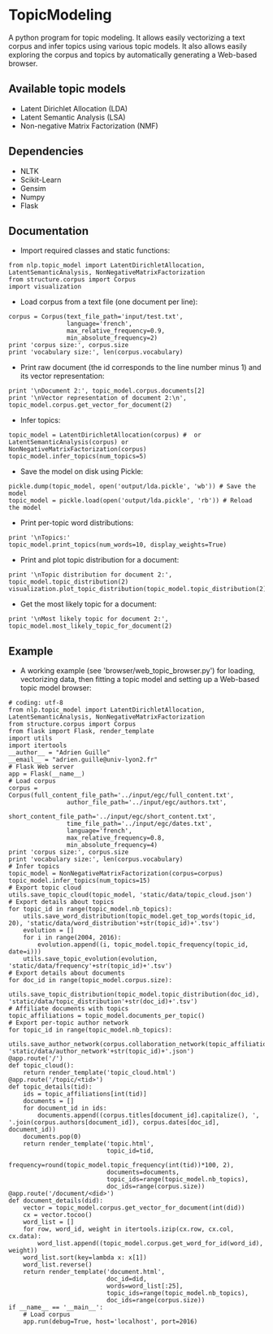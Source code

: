 # TopicModeling

A python program for topic modeling. It allows easily vectorizing a text corpus and infer topics using various topic models.
It also allows easily exploring the corpus and topics by automatically generating a Web-based browser.

## Available topic models

- Latent Dirichlet Allocation (LDA)
- Latent Semantic Analysis (LSA)
- Non-negative Matrix Factorization (NMF)

## Dependencies

- NLTK
- Scikit-Learn
- Gensim
- Numpy
- Flask

## Documentation

- Import required classes and static functions:
```
from nlp.topic_model import LatentDirichletAllocation, LatentSemanticAnalysis, NonNegativeMatrixFactorization
from structure.corpus import Corpus
import visualization
```
- Load corpus from a text file (one document per line):
```
corpus = Corpus(text_file_path='input/test.txt',
                language='french',
                max_relative_frequency=0.9,
                min_absolute_frequency=2)
print 'corpus size:', corpus.size
print 'vocabulary size:', len(corpus.vocabulary)
```
- Print raw document (the id corresponds to the line number minus 1) and its vector representation:
```
print '\nDocument 2:', topic_model.corpus.documents[2]
print '\nVector representation of document 2:\n', topic_model.corpus.get_vector_for_document(2)
```
- Infer topics:
```
topic_model = LatentDirichletAllocation(corpus) #  or LatentSemanticAnalysis(corpus) or NonNegativeMatrixFactorization(corpus)
topic_model.infer_topics(num_topics=5)
```
- Save the model on disk using Pickle:
```
pickle.dump(topic_model, open('output/lda.pickle', 'wb')) # Save the model
topic_model = pickle.load(open('output/lda.pickle', 'rb')) # Reload the model
```
- Print per-topic word distributions:
```
print '\nTopics:'
topic_model.print_topics(num_words=10, display_weights=True)
```
- Print and plot topic distribution for a document:
```
print '\nTopic distribution for document 2:', topic_model.topic_distribution(2)
visualization.plot_topic_distribution(topic_model.topic_distribution(2))
```
- Get the most likely topic for a document:
```
print '\nMost likely topic for document 2:', topic_model.most_likely_topic_for_document(2)
```

## Example

- A working example (see 'browser/web_topic_browser.py') for loading, vectorizing data, then fitting a topic model and setting up a Web-based topic model browser:
```
# coding: utf-8
from nlp.topic_model import LatentDirichletAllocation, LatentSemanticAnalysis, NonNegativeMatrixFactorization
from structure.corpus import Corpus
from flask import Flask, render_template
import utils
import itertools
__author__ = "Adrien Guille"
__email__ = "adrien.guille@univ-lyon2.fr"
# Flask Web server
app = Flask(__name__)
# Load corpus
corpus = Corpus(full_content_file_path='../input/egc/full_content.txt',
                author_file_path='../input/egc/authors.txt',
                short_content_file_path='../input/egc/short_content.txt',
                time_file_path='../input/egc/dates.txt',
                language='french',
                max_relative_frequency=0.8,
                min_absolute_frequency=4)
print 'corpus size:', corpus.size
print 'vocabulary size:', len(corpus.vocabulary)
# Infer topics
topic_model = NonNegativeMatrixFactorization(corpus=corpus)
topic_model.infer_topics(num_topics=15)
# Export topic cloud
utils.save_topic_cloud(topic_model, 'static/data/topic_cloud.json')
# Export details about topics
for topic_id in range(topic_model.nb_topics):
    utils.save_word_distribution(topic_model.get_top_words(topic_id, 20), 'static/data/word_distribution'+str(topic_id)+'.tsv')
    evolution = []
    for i in range(2004, 2016):
        evolution.append((i, topic_model.topic_frequency(topic_id, date=i)))
    utils.save_topic_evolution(evolution, 'static/data/frequency'+str(topic_id)+'.tsv')
# Export details about documents
for doc_id in range(topic_model.corpus.size):
    utils.save_topic_distribution(topic_model.topic_distribution(doc_id), 'static/data/topic_distribution'+str(doc_id)+'.tsv')
# Affiliate documents with topics
topic_affiliations = topic_model.documents_per_topic()
# Export per-topic author network
for topic_id in range(topic_model.nb_topics):
    utils.save_author_network(corpus.collaboration_network(topic_affiliations[topic_id]), 'static/data/author_network'+str(topic_id)+'.json')
@app.route('/')
def topic_cloud():
    return render_template('topic_cloud.html')
@app.route('/topic/<tid>')
def topic_details(tid):
    ids = topic_affiliations[int(tid)]
    documents = []
    for document_id in ids:
        documents.append((corpus.titles[document_id].capitalize(), ', '.join(corpus.authors[document_id]), corpus.dates[doc_id], document_id))
    documents.pop(0)
    return render_template('topic.html',
                           topic_id=tid,
                           frequency=round(topic_model.topic_frequency(int(tid))*100, 2),
                           documents=documents,
                           topic_ids=range(topic_model.nb_topics),
                           doc_ids=range(corpus.size))
@app.route('/document/<did>')
def document_details(did):
    vector = topic_model.corpus.get_vector_for_document(int(did))
    cx = vector.tocoo()
    word_list = []
    for row, word_id, weight in itertools.izip(cx.row, cx.col, cx.data):
        word_list.append((topic_model.corpus.get_word_for_id(word_id), weight))
    word_list.sort(key=lambda x: x[1])
    word_list.reverse()
    return render_template('document.html',
                           doc_id=did,
                           words=word_list[:25],
                           topic_ids=range(topic_model.nb_topics),
                           doc_ids=range(corpus.size))
if __name__ == '__main__':
    # Load corpus
    app.run(debug=True, host='localhost', port=2016)
```

